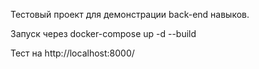 Тестовый проект для демонстрации back-end навыков.

Запуск через  docker-compose up -d --build

Тест на http://localhost:8000/

